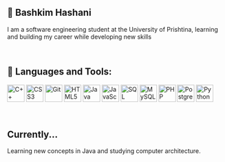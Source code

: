 ## 💾 Bashkim Hashani

I am a software engineering student at the University of Prishtina, learning and building my career while developing new skills

</br>

## 🔧 Languages and Tools:

<p align="left">
  <img alt="C++" width="40" height="40" src="https://cdn.jsdelivr.net/gh/devicons/devicon/icons/cplusplus/cplusplus-original.svg" />
  <img alt="CSS3" width="40" height="40" src="https://cdn.jsdelivr.net/gh/devicons/devicon/icons/css3/css3-original.svg"/>
  <img alt="Git" width="40" height="40" src="https://cdn.jsdelivr.net/gh/devicons/devicon/icons/git/git-original.svg"/>
  <img alt="HTML5" width="40" height="40" src="https://cdn.jsdelivr.net/gh/devicons/devicon/icons/html5/html5-original.svg"/>
  <img alt="Java" width="40" height="40" src="https://cdn.jsdelivr.net/gh/devicons/devicon/icons/java/java-original.svg"/>
  <img alt="JavaScript" width="40" height="40" src="https://cdn.jsdelivr.net/gh/devicons/devicon/icons/javascript/javascript-original.svg"/>
  <img alt="SQL Server" width="40" height="40" src="https://cdn.jsdelivr.net/gh/devicons/devicon/icons/microsoftsqlserver/microsoftsqlserver-plain.svg"/>
  <img alt="MySQL" width="40" height="40" src="https://cdn.jsdelivr.net/gh/devicons/devicon/icons/mysql/mysql-original.svg"/>
  <img alt="PHP" width="40" height="40" src="https://cdn.jsdelivr.net/gh/devicons/devicon/icons/php/php-original.svg"/>
  <img alt="PostgreSQL" width="40" height="40" src="https://cdn.jsdelivr.net/gh/devicons/devicon/icons/postgresql/postgresql-original.svg"/>
  <img alt="Python" width="40" height="40" src="https://cdn.jsdelivr.net/gh/devicons/devicon/icons/python/python-original.svg"/>
</p>


</br>

## Currently... 

Learning new concepts in Java and studying computer architecture.


<!--
**bashkimhashani/bashkimhashani** is a ✨ _special_ ✨ repository because its `README.md` (this file) appears on your GitHub profile.

Here are some ideas to get you started:

- 🔭 I’m currently working on ...
- 🌱 I’m currently learning ...
- 👯 I’m looking to collaborate on ...
- 🤔 I’m looking for help with ...
- 💬 Ask me about ...
- 📫 How to reach me: ...
- 😄 Pronouns: ...
- ⚡ Fun fact: ...
-->
